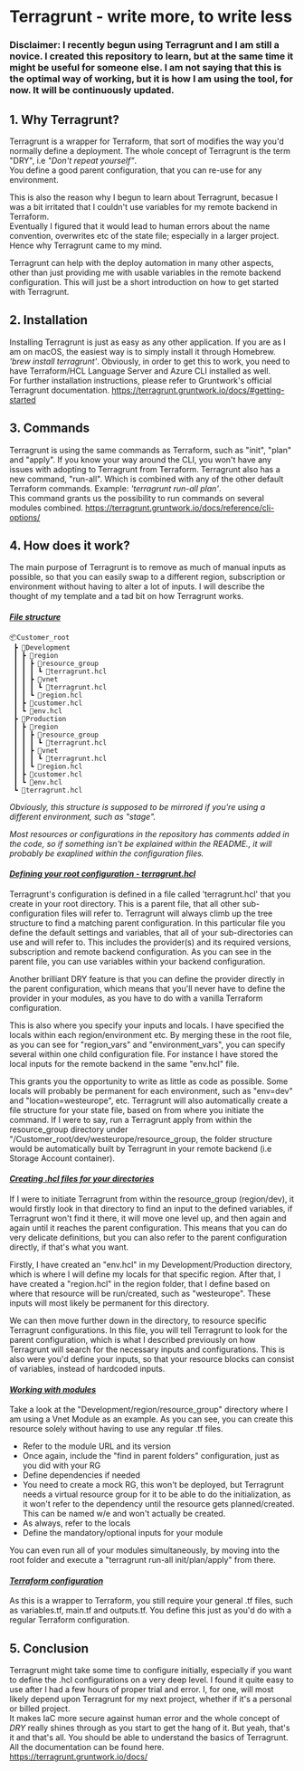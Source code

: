 # Terragrunt - write more, to write less

### Disclaimer: I recently begun using Terragrunt and I am still a novice. I created this repository to learn, but at the same time it might be useful for someone else. I am not saying that this is the optimal way of working, but it is how I am using the tool, for now. It will be continuously updated. 

## 1. Why Terragrunt?
Terragrunt is a wrapper for Terraform, that sort of modifies the way you'd normally define a deployment. The whole concept of Terragrunt is the term "DRY", i.e *"Don't repeat yourself"*.  
You define a good parent configuration, that you can re-use for any environment.

This is also the reason why I begun to learn about Terragrunt, becasue I was a bit irritated that I couldn't use variables for my remote backend in Terraform.  
Eventually I figured that it would lead to human errors about the name convention, overwrites etc of the state file; especially in a larger project. Hence why Terragrunt came to my mind.

Terragrunt can help with the deploy automation in many other aspects, other than just providing me with usable variables in the remote backend configuration. This will just be a short introduction on how to get started with Terragrunt.

## 2. Installation
Installing Terragrunt is just as easy as any other application. If you are as I am on macOS, the easiest way is to simply install it through Homebrew. *'brew install terragrunt'*. Obviously, in order to get this to work, you need to have Terraform/HCL Language Server and Azure CLI installed as well. <br>For further installation instructions, please refer to Gruntwork's official Terragrunt documentation. https://terragrunt.gruntwork.io/docs/#getting-started

## 3. Commands
Terragrunt is using the same commands as Terraform, such as "init", "plan" and "apply". If you know your way around the CLI, you won't have any issues with adopting to Terragrunt from Terraform. Terragrunt also has a new command, "run-all". Which is combined with any of the other default Terraform commands. Example: *'terragrunt run-all plan'*.  
This command grants us the possibility to run commands on several modules combined. https://terragrunt.gruntwork.io/docs/reference/cli-options/

## 4. How does it work? 
The main purpose of Terragrunt is to remove as much of manual inputs as possible, so that you can easily swap to a different region, subscription or environment without having to alter a lot of inputs. I will describe the thought of my template and a tad bit on how Terragrunt works. 

#### *<ins>File structure</ins>*
```
📦Customer_root
 ┣ 📂Development
 ┃ ┣ 📂region
 ┃ ┃ ┣ 📂resource_group
 ┃ ┃ ┃ ┗ 📜terragrunt.hcl
 ┃ ┃ ┣ 📂vnet
 ┃ ┃ ┃ ┗ 📜terragrunt.hcl
 ┃ ┃ ┗ 📜region.hcl
 ┃ ┣ 📜customer.hcl
 ┃ ┗ 📜env.hcl
 ┣ 📂Production
 ┃ ┣ 📂region
 ┃ ┃ ┣ 📂resource_group
 ┃ ┃ ┃ ┗ 📜terragrunt.hcl
 ┃ ┃ ┣ 📂vnet
 ┃ ┃ ┃ ┗ 📜terragrunt.hcl
 ┃ ┃ ┗ 📜region.hcl
 ┃ ┣ 📜customer.hcl
 ┃ ┗ 📜env.hcl
 ┗ 📜terragrunt.hcl
```
*Obviously, this structure is supposed to be mirrored if you're using a different environment, such as "stage".*

_Most resources or configurations in the repository has comments added in the code, so if something isn't be explained within the README., it will probably be exaplined within the configuration files._
#### *<ins>Defining your root configuration - terragrunt.hcl</ins>*
Terragrunt's configuration is defined in a file called 'terragrunt.hcl' that you create in your root directory. This is a parent file, that all other sub-configuration files will refer to. Terragrunt will always climb up the tree structure to find a matching parent configuration. In this particular file you define the default settings and variables, that all of your sub-directories can use and will refer to. This includes the provider(s) and its required versions, subscription and remote backend configuration. As you can see in the parent file, you can use variables within your backend configuration.

Another brilliant DRY feature is that you can define the provider directly in the parent configuration, which means that you'll never have to define the provider in your modules, as you have to do with a vanilla Terraform configuration.

This is also where you specify your inputs and locals. I have specified the locals within each region/environment etc. By merging these in the root file, as you can see for "region_vars" and "environment_vars", you can specify several within one child configuration file. For instance I have stored the local inputs for the remote backend in the same "env.hcl" file. 

This grants you the opportunity to write as little as code as possible. Some locals will probably be permanent for each environment, such as "env=dev" and "location=westeurope", etc. Terragrunt will also automatically create a file structure for your state file, based on from where you initiate the command. 
If I were to say, run a Terragrunt apply from within the resource_group directory under "/Customer_root/dev/westeurope/resource_group, the folder structure would be automatically built by Terragrunt in your remote backend (i.e Storage Account container).

#### *<ins>Creating .hcl files for your directories</ins>*
If I were to initiate Terragrunt from within the resource_group (region/dev), it would firstly look in that directory to find an input to the defined variables, if Terragrunt won't find it there, it will move one level up, and then again and again until it reaches the parent configuration. This means that you can do very delicate definitions, but you can also refer to the parent configuration directly, if that's what you want. 

Firstly, I have created an "env.hcl" in my Development/Production directory, which is where I will define my locals for that specific region. After that, I have created a "region.hcl" in the region folder, that I define based on where that resource will be run/created, such as "westeurope". These inputs will most likely be permanent for this directory. 

We can then move further down in the directory, to resource specific Terragrunt configurations. In this file, you will tell Terragrunt to look for the parent configuration, which is what I described previously on how Terragrunt will search for the necessary inputs and configurations. This is also were you'd define your inputs, so that your resource blocks can consist of variables, instead of hardcoded inputs. 

#### *<ins>Working with modules</ins>*
Take a look at the "Development/region/resource_group" directory where I am using a Vnet Module as an example. As you can see, you can create this resource solely without having to use any regular .tf files. 

- Refer to the module URL and its version
- Once again, include the "find in parent folders" configuration, just as you did with your RG
- Define dependencies if needed
- You need to create a mock RG, this won't be deployed, but Terragrunt needs a virtual resource group for it to be able to do the initialization, as it won't refer to the dependency until the resource gets planned/created. This can be named w/e and won't actually be created. 
- As always, refer to the locals
- Define the mandatory/optional inputs for your module

You can even run all of your modules simultaneously, by moving into the root folder and execute a "terragrunt run-all init/plan/apply" from there.

#### *<ins>Terraform configuration</ins>*
As this is a wrapper to Terraform, you still require your general .tf files, such as variables.tf, main.tf and outputs.tf. You define this just as you'd do with a regular Terraform configuration. 

## 5. Conclusion
Terragrunt might take some time to configure initially, especially if you want to define the .hcl configurations on a very deep level. 
I found it quite easy to use after I had a few hours of proper trial and error. I, for one, will most likely depend upon Terragrunt for my next project, whether if it's a personal or billed project.  
It makes IaC more secure against human error and the whole concept of *DRY* really shines through as you start to get the hang of it. But yeah, that's it and that's all. You should be able to understand the basics of Terragrunt.  
All the documentation can be found here. https://terragrunt.gruntwork.io/docs/

<!-- ![alt text](https://i.imgur.com/l0msF1l.gif) --> 


